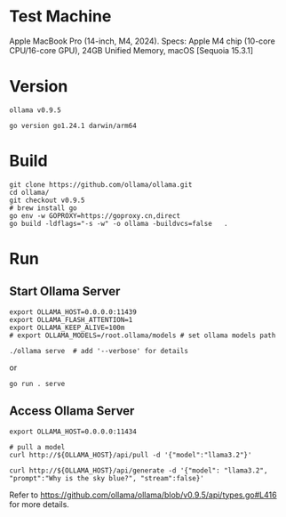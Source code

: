 # Test Machine
Apple MacBook Pro (14-inch, M4, 2024). Specs: Apple M4 chip (10-core CPU/16-core GPU), 24GB Unified Memory, macOS [Sequoia 15.3.1]

# Version
```shell
ollama v0.9.5

go version go1.24.1 darwin/arm64
```
# Build
```shell
git clone https://github.com/ollama/ollama.git
cd ollama/
git checkout v0.9.5
# brew install go
go env -w GOPROXY=https://goproxy.cn,direct
go build -ldflags="-s -w" -o ollama -buildvcs=false   .
```

# Run
## Start Ollama Server
```shell
export OLLAMA_HOST=0.0.0.0:11439
export OLLAMA_FLASH_ATTENTION=1
export OLLAMA_KEEP_ALIVE=100m
# export OLLAMA_MODELS=/root.ollama/models # set ollama models path
```

```shell
./ollama serve  # add '--verbose' for details
```
or 
```shell
go run . serve
```
## Access Ollama Server
```shell
export OLLAMA_HOST=0.0.0.0:11434

# pull a model
curl http://${OLLAMA_HOST}/api/pull -d '{"model":"llama3.2"}'

curl http://${OLLAMA_HOST}/api/generate -d '{"model": "llama3.2", "prompt":"Why is the sky blue?", "stream":false}'
```
Refer to https://github.com/ollama/ollama/blob/v0.9.5/api/types.go#L416 for more details.
